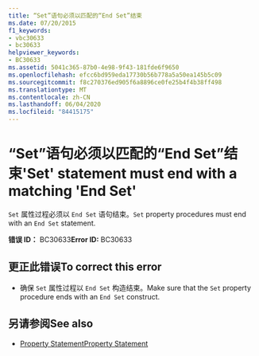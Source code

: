 ```yaml
---
title: “Set”语句必须以匹配的“End Set”结束
ms.date: 07/20/2015
f1_keywords:
- vbc30633
- bc30633
helpviewer_keywords:
- BC30633
ms.assetid: 5041c365-87b0-4e98-9f43-181fde6f9650
ms.openlocfilehash: efcc6bd959eda17730b56b778a5a50ea145b5c09
ms.sourcegitcommit: f8c270376ed905f6a8896ce0fe25b4f4b38ff498
ms.translationtype: MT
ms.contentlocale: zh-CN
ms.lasthandoff: 06/04/2020
ms.locfileid: "84415175"
---
```

# <a name="set-statement-must-end-with-a-matching-end-set"></a><span data-ttu-id="18b2f-102">“Set”语句必须以匹配的“End Set”结束</span><span class="sxs-lookup"><span data-stu-id="18b2f-102">'Set' statement must end with a matching 'End Set'</span></span>
<span data-ttu-id="18b2f-103">`Set` 属性过程必须以 `End Set` 语句结束。</span><span class="sxs-lookup"><span data-stu-id="18b2f-103">`Set` property procedures must end with an `End Set` statement.</span></span>  
  
 <span data-ttu-id="18b2f-104">**错误 ID：** BC30633</span><span class="sxs-lookup"><span data-stu-id="18b2f-104">**Error ID:** BC30633</span></span>  
  
## <a name="to-correct-this-error"></a><span data-ttu-id="18b2f-105">更正此错误</span><span class="sxs-lookup"><span data-stu-id="18b2f-105">To correct this error</span></span>  
  
- <span data-ttu-id="18b2f-106">确保 `Set` 属性过程以 `End Set` 构造结束。</span><span class="sxs-lookup"><span data-stu-id="18b2f-106">Make sure that the `Set` property procedure ends with an `End Set` construct.</span></span>  
  
## <a name="see-also"></a><span data-ttu-id="18b2f-107">另请参阅</span><span class="sxs-lookup"><span data-stu-id="18b2f-107">See also</span></span>

- [<span data-ttu-id="18b2f-108">Property Statement</span><span class="sxs-lookup"><span data-stu-id="18b2f-108">Property Statement</span></span>](../language-reference/statements/property-statement.md)

